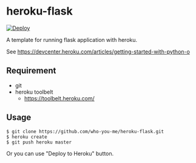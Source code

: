 heroku-flask
====

[![Deploy](https://www.herokucdn.com/deploy/button.png)](https://heroku.com/deploy)

A template for running flask application with heroku.

See https://devcenter.heroku.com/articles/getting-started-with-python-o

## Requirement

- git
- heroku toolbelt
    - https://toolbelt.heroku.com/

## Usage

```
$ git clone https://github.com/who-you-me/heroku-flask.git
$ heroku create
$ git push heroku master
```

Or you can use "Deploy to Heroku" button.
